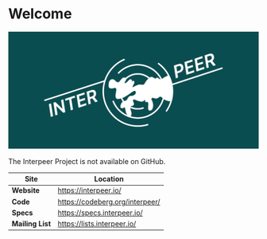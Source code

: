 # Welcome

![Interpeer Project](interpeer_header.png "Interpeer Project")

The Interpeer Project is not available on GitHub.

| Site             | Location |
|-|-|
| **Website**      | https://interpeer.io/ |
| **Code**         | https://codeberg.org/interpeer/ |
| **Specs**        | https://specs.interpeer.io/ | 
| **Mailing List** | https://lists.interpeer.io/ |

